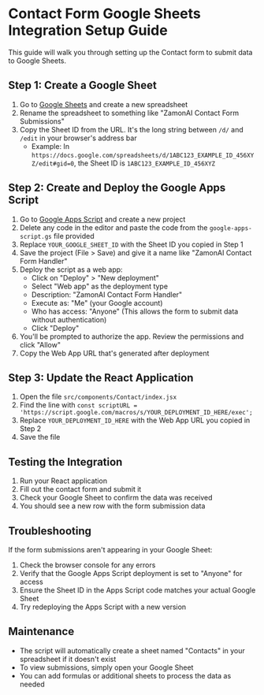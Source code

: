 # Contact Form Google Sheets Integration Setup Guide

This guide will walk you through setting up the Contact form to submit data to Google Sheets.

## Step 1: Create a Google Sheet

1. Go to [Google Sheets](https://sheets.google.com) and create a new spreadsheet
2. Rename the spreadsheet to something like "ZamonAI Contact Form Submissions"
3. Copy the Sheet ID from the URL. It's the long string between `/d/` and `/edit` in your browser's address bar
   - Example: In `https://docs.google.com/spreadsheets/d/1ABC123_EXAMPLE_ID_456XYZ/edit#gid=0`, the Sheet ID is `1ABC123_EXAMPLE_ID_456XYZ`

## Step 2: Create and Deploy the Google Apps Script

1. Go to [Google Apps Script](https://script.google.com/) and create a new project
2. Delete any code in the editor and paste the code from the `google-apps-script.gs` file provided
3. Replace `YOUR_GOOGLE_SHEET_ID` with the Sheet ID you copied in Step 1
4. Save the project (File > Save) and give it a name like "ZamonAI Contact Form Handler"
5. Deploy the script as a web app:
   - Click on "Deploy" > "New deployment"
   - Select "Web app" as the deployment type
   - Description: "ZamonAI Contact Form Handler"
   - Execute as: "Me" (your Google account)
   - Who has access: "Anyone" (This allows the form to submit data without authentication)
   - Click "Deploy"
6. You'll be prompted to authorize the app. Review the permissions and click "Allow"
7. Copy the Web App URL that's generated after deployment

## Step 3: Update the React Application

1. Open the file `src/components/Contact/index.jsx`
2. Find the line with `const scriptURL = 'https://script.google.com/macros/s/YOUR_DEPLOYMENT_ID_HERE/exec';`
3. Replace `YOUR_DEPLOYMENT_ID_HERE` with the Web App URL you copied in Step 2
4. Save the file

## Testing the Integration

1. Run your React application
2. Fill out the contact form and submit it
3. Check your Google Sheet to confirm the data was received
4. You should see a new row with the form submission data

## Troubleshooting

If the form submissions aren't appearing in your Google Sheet:

1. Check the browser console for any errors
2. Verify that the Google Apps Script deployment is set to "Anyone" for access
3. Ensure the Sheet ID in the Apps Script code matches your actual Google Sheet
4. Try redeploying the Apps Script with a new version

## Maintenance

- The script will automatically create a sheet named "Contacts" in your spreadsheet if it doesn't exist
- To view submissions, simply open your Google Sheet
- You can add formulas or additional sheets to process the data as needed 